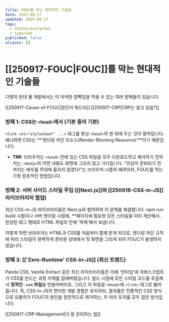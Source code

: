 ```yaml
---
title: FOUC를 막는 현대적인 기술들
date: 2025-09-17
updated: 2025-09-17
tags:
  - status/evergreen
  - type/web
published: false
aliases: []
---
```

# [[250917-FOUC|FOUC]]를 막는 현대적인 기술들
다행히 현대 웹 개발에서는 이 어색한 깜빡임을 막을 수 있는 여러 방패들이 있습니다.

[[250917-Cause-of-FOUC|원인이 뭐드라]]
[[250917-CRP|CRP는 알고 있음?]]
### 방패 1: CSS는 `<head>`에서 (기본 중의 기본)
`<link rel="stylesheet" ...>` 태그를 항상 `<head>`의 맨 위에 두는 것이 철칙입니다. 왜냐하면 CSS는 **'렌더링 차단 리소스(Render-Blocking Resource)'**이기 때문입니다.

- **TMI:** 브라우저는 `<head>` 안에 있는 CSS 파일을 모두 다운로드하고 해석하기 전까지는, `<body>`의 어떤 내용도 화면에 그리지 않고 기다립니다. "의상이 준비되기 전까지는 배우를 무대에 올리지 않겠다!"는 브라우저 나름의 배려이자, FOUC를 막는 가장 원초적인 방법입니다.
    
### 방패 2: 서버 사이드 스타일 주입 ([[Next.js]]와 [[250918-CSS-in-JS]] 라이브러리의 협업)
최신 CSS-in-JS 라이브러리들은 Next.js와 협력하여 이 문제를 해결합니다. npm run build 시점이나 서버 렌더링 시점에, **페이지에 필요한 모든 스타일을 미리 계산해서, 완성된 <style>...</style> 태그 형태로 HTML 파일의 <head/> 안에 '박제'해서 보냅니다.

이렇게 하면 브라우저는 HTML과 CSS를 처음부터 함께 받게 되므로, 렌더링 차단 규칙에 따라 스타일이 완벽하게 준비된 상태에서 첫 화면을 그리게 되어 FOUC가 발생하지 않습니다.

### 방패 3: [['Zero-Runtime' CSS-in-JS]] (최신 트렌드)
Panda CSS, Vanilla Extract 같은 최신 라이브러리들은 아예 '런타임'에 자바스크립트가 CSS를 만드는 과정 자체를 없애버렸습니다. 빌드 시점에 모든 스타일 코드를 추출해서 **정적인 `.css` 파일**을 만들어버리죠. 그리고 이 파일을 `<head>`에 `<link>` 태그로 불러옵니다. 즉, CSS-in-JS의 편리한 개발 경험은 유지하되, 결과물은 전통적인 CSS 방식으로 되돌아가 FOUC의 원인을 원천적으로 제거하는, 두 마리 토끼를 모두 잡은 방식입니다.

[[250917-CRP-Management|더 잘 관리하는 법]]
